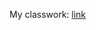 My classwork: [link](https://docs.google.com/spreadsheets/d/1Oi0hkwxF9g0HsvKJ7Yx4iUzE4XIBw8RtMJpqBRCV1_w/edit?usp=sharing) 